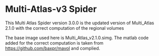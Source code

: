 # Multi-Atlas-v3 Spider

This Multi Atlas Spider version 3.0.0 is the updated version of Multi_Atlas 2.1.0 with the correct computation of the regional volumes

The base image used here is Multi_Atlas_v2.1.0.simg. The matlab code added for the correct computation is taken from https://github.com/baxpr/mavol and complied.
